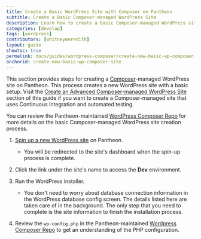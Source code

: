 ```yaml
---
title: Create a Basic WordPress Site with Composer on Pantheon
subtitle: Create a Basic Composer-managed WordPress Site 
description: Learn how to create a basic Composer-managed WordPress site on Pantheon.
categories: [develop]
tags: [wordpress]
contributors: [whitneymeredith]
layout: guide
showtoc: true
permalink: docs/guides/wordpress-composer/create-new-basic-wp-composer-site
anchorid: create-new-basic-wp-composer-site
---
```


This section provides steps for creating a [Composer](/guides/composer)-managed WordPress site on Pantheon. This process creates a new WordPress site with a basic setup. Visit the [Create an Advanced Composer-managed WordPress Site](/guides/wordpress-composer/create-wp-site-composer-ci-auto-test) section of this guide if you want to create a Composer-managed site that uses Continuous Integration and automated testing.

 You can review the Pantheon-maintained [WordPress Composer Repo](https://github.com/pantheon-systems/wordpress-composer/) for more details on the basic Composer-managed WordPress site creation process.

1. [Spin up a new WordPress site](/create-sites) on Pantheon. 

    - You will be redirected to the site's dashboard when the spin-up process is complete. 

1. Click the link under the site's name to access the **Dev** environment.

1. Run the WordPress installer.

    - You don't need to worry about database connection information in the WordPress database config screen. The details listed here are taken care of in the background. The only step that you need to complete is the site information to finish the installation process.

1. Review the `wp-config.php` in the Pantheon-maintained [Wordpress Composer Repo](https://github.com/pantheon-systems/wordpress-composer/#3-run-the-wordpress-installer) to get an understanding of the PHP configuration.